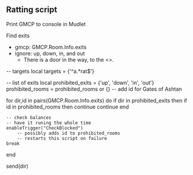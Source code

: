 Ratting script
----------------

Print GMCP to console in Mudlet

Find exits
- gmcp:  GMCP.Room.Info.exits
- ignore: up, down, in, and out
    - There is a door in the way, to the <>.


-- targets
local targets = {'^a.\*rat$'}

-- list of exits
local prohibited_exits = {'up', 'down', 'in', 'out'}
prohibited_rooms = prohibited_rooms or {} -- add id for Gates of Ashtan

for dir,id in pairs(GMCP.Room.Info.exits) do
    if dir in prohibited_exits then
        if id in prohibited_rooms then
            continue
        continue
    end

    -- check balances
    -- have it runing the whole time
    enableTrigger("CheckBlocked") 
        -- possibly adds id to prohibited_rooms
        -- restarts this script on failure
    break
end

send(dir)



